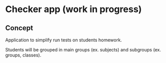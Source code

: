 # Checker app (work in progress)

## Concept

Application to simplify run tests on students homework.

Students will be grouped in main groups (ex. subjects) and subgroups (ex. groups, classes).
